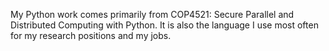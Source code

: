 My Python work comes primarily from COP4521: Secure Parallel and Distributed Computing 
with Python. It is also the language I use most often for my research positions and my 
jobs.

